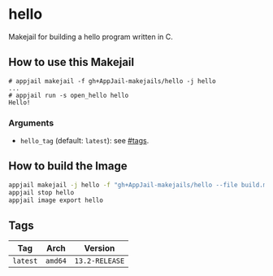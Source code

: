 # hello

Makejail for building a hello program written in C.

## How to use this Makejail

```
# appjail makejail -f gh+AppJail-makejails/hello -j hello
...
# appjail run -s open_hello hello
Hello!
```

### Arguments

* `hello_tag` (default: `latest`): see [#tags](#tags).

## How to build the Image

```sh
appjail makejail -j hello -f "gh+AppJail-makejails/hello --file build.makejail"
appjail stop hello
appjail image export hello
```

## Tags

| Tag           | Arch    | Version        |
| ------------- | ------- | -------------- |
| `latest`      | `amd64` | `13.2-RELEASE` |
